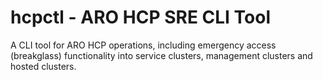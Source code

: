 # hcpctl - ARO HCP SRE CLI Tool

A CLI tool for ARO HCP operations, including emergency access (breakglass) functionality into service clusters, management clusters and hosted clusters.
